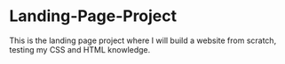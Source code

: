 # Landing-Page-Project
This is the landing page project where I will build a website from scratch, 
testing my CSS and HTML knowledge.
